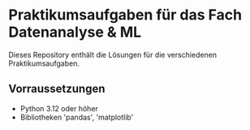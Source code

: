 # Praktikumsaufgaben für das Fach Datenanalyse & ML

Dieses Repository enthält die Lösungen für die verschiedenen Praktikumsaufgaben.

## Vorraussetzungen
- Python 3.12 oder höher
- Bibliotheken 'pandas', 'matplotlib'
